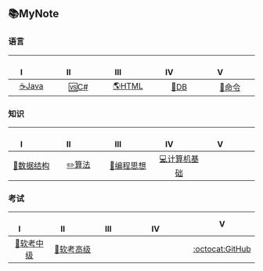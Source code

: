 ## 📚MyNote
 
### 语言
|&emsp;&emsp;&ensp;Ⅰ&emsp;&emsp;&ensp;|&emsp;&emsp;&ensp;Ⅱ&emsp;&emsp;&ensp;|&emsp;&emsp;&ensp;Ⅲ&emsp;&emsp;&ensp;|&emsp;&emsp;&ensp;Ⅳ&emsp;&emsp;&ensp;|&emsp;&emsp;&ensp;Ⅴ&emsp;&emsp;&ensp;| 
|:----:|:----:|:----:|:----:|:----:|
|[☕Java️](Interview-Java/Java.md)|[🆚C#](Interview-NET/NET.md)|[🌎HTML](Interview-HTML/HTML.md)|[💾DB](Interview-DB/DB.md)|[🔧命令](Interview-Other/Tool.md) |

### 知识
|&emsp;&emsp;&ensp;Ⅰ&emsp;&emsp;&ensp;|&emsp;&emsp;&ensp;Ⅱ&emsp;&emsp;&ensp;|&emsp;&emsp;&ensp;Ⅲ&emsp;&emsp;&ensp;|&emsp;&emsp;&ensp;Ⅳ&emsp;&emsp;&ensp;|&emsp;&emsp;&ensp;Ⅴ&emsp;&emsp;&ensp;| 
|:----:|:----:|:----:|:----:|:----:|
|[📏数据结构](Interview-DSAndA/DS.md)|[✏️算法](Interview-DSAndA/Algorithm.md)|[🎴编程思想](Interview-ComAndThink/Thinking.md)|[💻计算机基础](Interview-ComAndThink/ComputerBasic.md)| |

### 考试
|&emsp;&emsp;&ensp;Ⅰ&emsp;&emsp;&ensp;|&emsp;&emsp;&ensp;Ⅱ&emsp;&emsp;&ensp;|&emsp;&emsp;&ensp;Ⅲ&emsp;&emsp;&ensp;|&emsp;&emsp;&ensp;Ⅳ&emsp;&emsp;&ensp;|&emsp;&emsp;&ensp;Ⅴ&emsp;&emsp;&ensp;|
|:----:|:----:|:----:|:----:|:----:|
|[📃软考中级](Interview-Other/NCRE.md)|[📃软考高级](Interview-Other/NCRE2.md)| | | [:octocat:GitHub](Interview-Other/GitHub.md)| 

